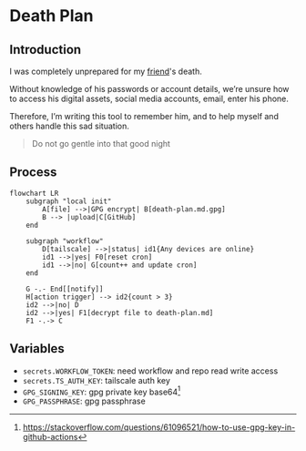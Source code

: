 # Death Plan

## Introduction

I was completely unprepared for my [friend](https://github.com/yhc-huichao)'s death. 

Without knowledge of his passwords or account details, we’re unsure how to access his digital assets, social
media accounts, email, enter his phone.

Therefore, I’m writing this tool to remember him, and to help myself and others handle this sad situation.

> Do not go gentle into that good night

## Process

```mermaid
flowchart LR
    subgraph "local init"
        A[file] -->|GPG encrypt| B[death-plan.md.gpg]
        B --> |upload|C[GitHub]
    end

    subgraph "workflow"
        D[tailscale] -->|status| id1{Any devices are online}
        id1 -->|yes| F0[reset cron]
        id1 -->|no| G[count++ and update cron]
    end

    G -.- End[[notify]]
    H[action trigger] --> id2{count > 3}
    id2 -->|no| D
    id2 -->|yes| F1[decrypt file to death-plan.md]
    F1 -.-> C
```

## Variables

- `secrets.WORKFLOW_TOKEN`: need workflow and repo read write access
- `secrets.TS_AUTH_KEY`: tailscale auth key
- `GPG_SIGNING_KEY`: gpg private key base64[^1]
- `GPG_PASSPHRASE`: gpg passphrase

[^1]: https://stackoverflow.com/questions/61096521/how-to-use-gpg-key-in-github-actions
